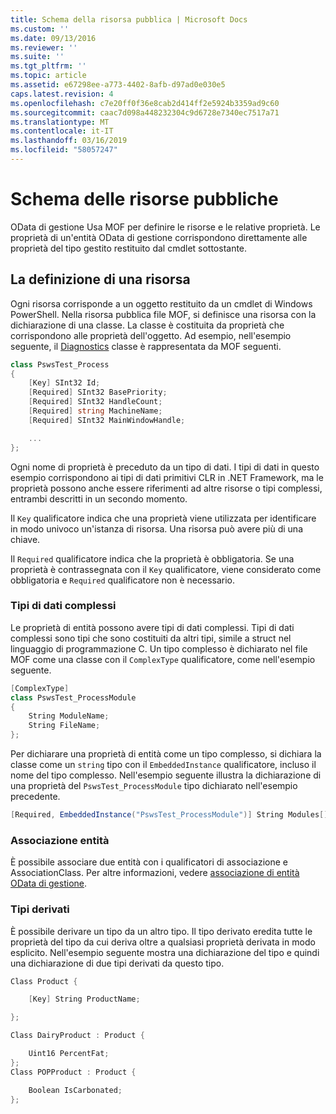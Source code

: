 ```yaml
---
title: Schema della risorsa pubblica | Microsoft Docs
ms.custom: ''
ms.date: 09/13/2016
ms.reviewer: ''
ms.suite: ''
ms.tgt_pltfrm: ''
ms.topic: article
ms.assetid: e67298ee-a773-4402-8afb-d97ad0e030e5
caps.latest.revision: 4
ms.openlocfilehash: c7e20ff0f36e8cab2d414ff2e5924b3359ad9c60
ms.sourcegitcommit: caac7d098a448232304c9d6728e7340ec7517a71
ms.translationtype: MT
ms.contentlocale: it-IT
ms.lasthandoff: 03/16/2019
ms.locfileid: "58057247"
---
```

# <a name="public-resource-schema"></a>Schema delle risorse pubbliche

OData di gestione Usa MOF per definire le risorse e le relative proprietà. Le proprietà di un'entità OData di gestione corrispondono direttamente alle proprietà del tipo gestito restituito dal cmdlet sottostante.

## <a name="defining-a-resource"></a>La definizione di una risorsa

Ogni risorsa corrisponde a un oggetto restituito da un cmdlet di Windows PowerShell. Nella risorsa pubblica file MOF, si definisce una risorsa con la dichiarazione di una classe. La classe è costituita da proprietà che corrispondono alle proprietà dell'oggetto. Ad esempio, nell'esempio seguente, il [Diagnostics](/dotnet/api/System.Diagnostics.Process) classe è rappresentata da MOF seguenti.

```csharp
class PswsTest_Process
{
    [Key] SInt32 Id;
    [Required] SInt32 BasePriority;
    [Required] SInt32 HandleCount;
    [Required] string MachineName;
    [Required] SInt32 MainWindowHandle;

    ...
};
```

Ogni nome di proprietà è preceduto da un tipo di dati. I tipi di dati in questo esempio corrispondono ai tipi di dati primitivi CLR in .NET Framework, ma le proprietà possono anche essere riferimenti ad altre risorse o tipi complessi, entrambi descritti in un secondo momento.

Il `Key` qualificatore indica che una proprietà viene utilizzata per identificare in modo univoco un'istanza di risorsa. Una risorsa può avere più di una chiave.

Il `Required` qualificatore indica che la proprietà è obbligatoria. Se una proprietà è contrassegnata con il `Key` qualificatore, viene considerato come obbligatoria e `Required` qualificatore non è necessario.

### <a name="complex-data-types"></a>Tipi di dati complessi

Le proprietà di entità possono avere tipi di dati complessi. Tipi di dati complessi sono tipi che sono costituiti da altri tipi, simile a struct nel linguaggio di programmazione C. Un tipo complesso è dichiarato nel file MOF come una classe con il `ComplexType` qualificatore, come nell'esempio seguente.

```csharp
[ComplexType]
class PswsTest_ProcessModule
{
    String ModuleName;
    String FileName;
};
```

Per dichiarare una proprietà di entità come un tipo complesso, si dichiara la classe come un `string` tipo con il `EmbeddedInstance` qualificatore, incluso il nome del tipo complesso. Nell'esempio seguente illustra la dichiarazione di una proprietà del `PswsTest_ProcessModule` tipo dichiarato nell'esempio precedente.

```csharp
[Required, EmbeddedInstance("PswsTest_ProcessModule")] String Modules[];
```

### <a name="associating-entities"></a>Associazione entità

È possibile associare due entità con i qualificatori di associazione e AssociationClass. Per altre informazioni, vedere [associazione di entità OData di gestione](./associating-management-odata-entities.md).

### <a name="derived-types"></a>Tipi derivati

È possibile derivare un tipo da un altro tipo. Il tipo derivato eredita tutte le proprietà del tipo da cui deriva oltre a qualsiasi proprietà derivata in modo esplicito. Nell'esempio seguente mostra una dichiarazione del tipo e quindi una dichiarazione di due tipi derivati da questo tipo.

```csharp
Class Product {

    [Key] String ProductName;

};

Class DairyProduct : Product {

    Uint16 PercentFat;
};
Class POPProduct : Product {

    Boolean IsCarbonated;
};
```